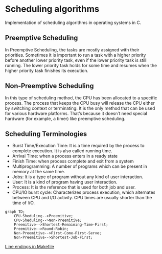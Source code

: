 # Scheduling algorithms
Implementation of scheduling algorithms in operating systems in C.

## Preemptive Scheduling
In Preemptive Scheduling, the tasks are mostly assigned with their priorities. Sometimes it is important to run a task with a higher priority before another lower priority task, even if the lower priority task is still running. The lower priority task holds for some time and resumes when the higher priority task finishes its execution.

## Non-Preemptive Scheduling
In this type of scheduling method, the CPU has been allocated to a specific process. The process that keeps the CPU busy will release the CPU either by switching context or terminating. It is the only method that can be used for various hardware platforms. That’s because it doesn’t need special hardware (for example, a timer) like preemptive scheduling.

## Scheduling Terminologies
- Burst Time/Execution Time: It is a time required by the process to complete execution. It is also called running time.
- Arrival Time: when a process enters in a ready state
- Finish Time: when process complete and exit from a system
- Multiprogramming: A number of programs which can be present in memory at the same time.
- Jobs: It is a type of program without any kind of user interaction.
- User: It is a kind of program having user interaction.
- Process: It is the reference that is used for both job and user.
- CPU/IO burst cycle: Characterizes process execution, which alternates between CPU and I/O activity. CPU times are usually shorter than the time of I/O.

```mermaid
graph TD;
    CPU-Sheduling-->Preemitive;
    CPU-Sheduling-->Non-Preemitive;
    Preemitive-->Shortest-Remaining-Time-First;
    Preemitive-->Round-Robin;
    Non-Preemitive-->First-Come-First-Serve;
    Non-Preemitive-->Shortest-Job-First;
```

[Line endings in Makefile](https://stackoverflow.com/questions/5834014/lf-will-be-replaced-by-crlf-in-git-what-is-that-and-is-it-important)